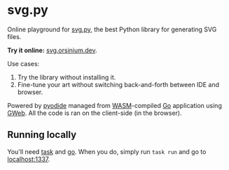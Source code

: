# svg.py

Online playground for [svg.py](https://github.com/orsinium-labs/svg.py), the best Python library for generating SVG files.

**Try it online:** [svg.orsinium.dev](https://svg.orsinium.dev/).

Use cases:

1. Try the library without installing it.
1. Fine-tune your art without switching back-and-forth between IDE and browser.

Powered by [pyodide](https://github.com/iodide-project/pyodide) managed from [WASM](https://webassembly.org/)-compiled [Go](https://go.dev/) application using [GWeb](https://github.com/life4/gweb). All the code is ran on the client-side (in the browser).

## Running locally

You'll need [task](https://taskfile.dev/) and [go](https://go.dev/). When you do, simply run `task run` and go to [localhost:1337](http://localhost:1337/).

